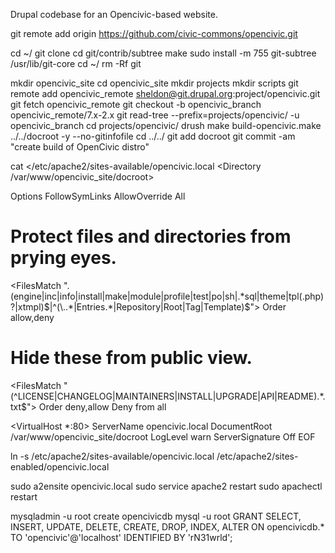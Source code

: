 Drupal codebase for an Opencivic-based website.

git remote add origin https://github.com/civic-commons/opencivic.git


cd ~/
git clone
cd git/contrib/subtree
make
sudo install -m 755 git-subtree /usr/lib/git-core
cd ~/
rm -Rf git




mkdir opencivic_site
cd opencivic_site
mkdir projects
mkdir scripts
git remote add opencivic_remote sheldon@git.drupal.org:project/opencivic.git
git fetch opencivic_remote
git checkout -b opencivic_branch opencivic_remote/7.x-2.x
git read-tree --prefix=projects/opencivic/ -u opencivic_branch
cd projects/opencivic/
drush make build-opencivic.make ../../docroot -y --no-gitinfofile
cd ../../
git add docroot
git commit -am "create build of OpenCivic distro"



cat <<EOF >/etc/apache2/sites-available/opencivic.local
<Directory /var/www/opencivic_site/docroot>

  Options FollowSymLinks
  AllowOverride All

  # Protect files and directories from prying eyes.
  <FilesMatch "\.(engine|inc|info|install|make|module|profile|test|po|sh|.*sql|theme|tpl(\.php)?|xtmpl)$|^(\..*|Entries.*|Repository|Root|Tag|Template)$">
    Order allow,deny
  </FilesMatch>

  # Hide these from public view.
  <FilesMatch "(^LICENSE|CHANGELOG|MAINTAINERS|INSTALL|UPGRADE|API|README).*\.txt$">
    Order deny,allow
    Deny from all 
  </FilesMatch>

</Directory>

<VirtualHost *:80>
  ServerName opencivic.local
  DocumentRoot /var/www/opencivic_site/docroot
  LogLevel warn
  ServerSignature Off
</VirtualHost>
EOF


ln -s /etc/apache2/sites-available/opencivic.local /etc/apache2/sites-enabled/opencivic.local


sudo a2ensite opencivic.local
sudo service apache2 restart
sudo apachectl restart

mysqladmin -u root create opencivicdb
mysql -u root
GRANT SELECT, INSERT, UPDATE, DELETE, CREATE, DROP, INDEX, ALTER ON opencivicdb.* TO 'opencivic'@'localhost' IDENTIFIED BY 'rN31wrld';
